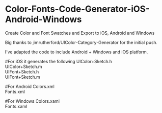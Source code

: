 # Color-Fonts-Code-Generator-iOS-Android-Windows

Create Color and Font Swatches and Export to iOS, Android and Windows

Big thanks to jimrutherford/UIColor-Category-Generator for the initial push.

I've adapted the code to include Android + Windows and iOS platform.

#For iOS it generates the following
UIColor+Sketch.h<br>
UIColor+Sketch.m<br>
UIFont+Sketch.h<br>
UIFont+Sketch.m<br>

#For Android
Colors.xml<br>
Fonts.xml<br>

#For Windows
Colors.xaml<br>
Fonts.xaml<br>


